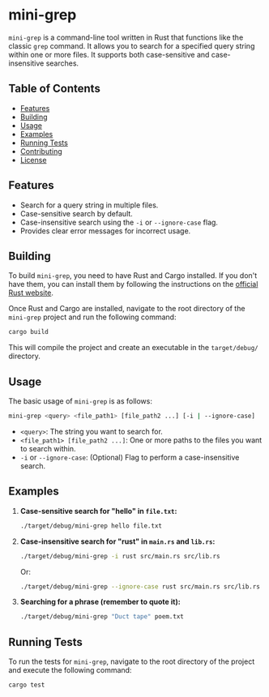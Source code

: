 # mini-grep

`mini-grep` is a command-line tool written in Rust that functions like the classic `grep` command. It allows you to search for a specified query string within one or more files. It supports both case-sensitive and case-insensitive searches.

## Table of Contents

- [Features](#features)
- [Building](#building)
- [Usage](#usage)
- [Examples](#examples)
- [Running Tests](#running-tests)
- [Contributing](#contributing)
- [License](#license)

## Features

- Search for a query string in multiple files.
- Case-sensitive search by default.
- Case-insensitive search using the `-i` or `--ignore-case` flag.
- Provides clear error messages for incorrect usage.

## Building

To build `mini-grep`, you need to have Rust and Cargo installed. If you don't have them, you can install them by following the instructions on the [official Rust website](https://www.rust-lang.org/tools/install).

Once Rust and Cargo are installed, navigate to the root directory of the `mini-grep` project and run the following command:

```bash
cargo build
```

This will compile the project and create an executable in the `target/debug/` directory.

## Usage

The basic usage of `mini-grep` is as follows:

```bash
mini-grep <query> <file_path1> [file_path2 ...] [-i | --ignore-case]
```

- `<query>`: The string you want to search for.
- `<file_path1> [file_path2 ...]`: One or more paths to the files you want to search within.
- `-i` or `--ignore-case`: (Optional) Flag to perform a case-insensitive search.

## Examples

1. **Case-sensitive search for "hello" in `file.txt`:**

   ```bash
   ./target/debug/mini-grep hello file.txt
   ```

2. **Case-insensitive search for "rust" in `main.rs` and `lib.rs`:**

   ```bash
   ./target/debug/mini-grep -i rust src/main.rs src/lib.rs
   ```

   Or:

   ```bash
   ./target/debug/mini-grep --ignore-case rust src/main.rs src/lib.rs
   ```

3. **Searching for a phrase (remember to quote it):**

   ```bash
   ./target/debug/mini-grep "Duct tape" poem.txt
   ```

## Running Tests

To run the tests for `mini-grep`, navigate to the root directory of the project and execute the following command:

```bash
cargo test
```

